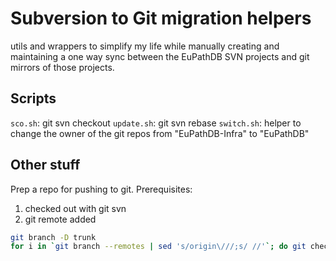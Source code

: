 # Subversion to Git migration helpers

utils and wrappers to simplify my life while manually creating and maintaining a one way sync between the EuPathDB SVN projects and git mirrors of those projects.

## Scripts

`sco.sh`: git svn checkout
`update.sh`: git svn rebase
`switch.sh`: helper to change the owner of the git repos from "EuPathDB-Infra" to "EuPathDB"

## Other stuff

Prep a repo for pushing to git. Prerequisites:

1. checked out with git svn
2. git remote added

```sh
git branch -D trunk
for i in `git branch --remotes | sed 's/origin\///;s/ //'`; do git checkout $i; done
```
